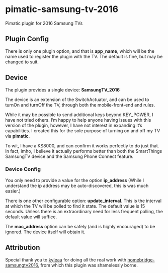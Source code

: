 # pimatic-samsung-tv-2016
Pimatic plugin for 2016 Samsung TVs

## Plugin Config

There is only one plugin option, and that is **app_name**, which will be
the name used to register the plugin with the TV.  The default is fine, but may
be changed to suit.

## Device

The plugin provides a single device: **SamsungTV_2016**

The device is an extension of the SwitchActuator, and can be used to turnOn and turnOff the TV, through both 
the mobile-front-end and rules.

While it may be possible to send additional keys beyond KEY_POWER, I have not tried others. I’m happy 
to help anyone having issues with this version of the plugin, however, I have not interest in expanding 
it’s capabilities.  I created this for the sole purpose of turning on and off my TV via **pimatic**.

To wit, I have a KS8000, and can confirm it works perfectly to do just that.  In fact, imho, I believe 
it actually performs better than both the SmartThings SamsungTV device and the Samsung Phone Connect feature.

### Device Config
You only need to provide a value for the option **ip_address** (While I understand the ip address may be
auto-discovered, this is was much easier.)

There is one other configurable option: **update_interval**.  This is the interval at which the TV will be
polled to find it state.  The default value is 15 seconds.  Unless there is an extraordinary need
for less frequent polling, the default value will suffice. 

The **mac_address** option can be safely (and is highly encouraged) to be ignored. 
The device itself will obtain it.   


## Attribution

Special thank you to <a href="https://github.com/kyleaa">kyleaa</a> for doing all the real
work with <a href="https://github.com/kyleaa/homebridge-samsungtv2016">homebridge-samsungtv2016</a>,
from which this plugin was shamelessly borne.
 
